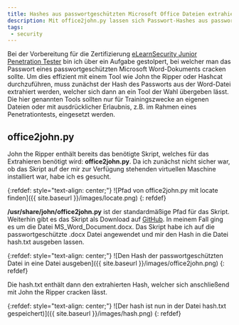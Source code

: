 ```yaml
---
title: Hashes aus passwortgeschützten Microsoft Office Dateien extrahieren
description: Mit office2john.py lassen sich Passwort-Hashes aus passwortgeschützten Office-Dateien auslesen.
tags:
 - security
---
```


Bei der Vorbereitung für die Zertifizierung [eLearnSecurity Junior Penetration Tester](https://elearnsecurity.com/product/ejpt-certification/) bin ich über ein Aufgabe gestolpert, bei welcher man das Passwort eines passwortgeschützten Microsoft Word-Dokuments cracken sollte. Um dies effizient mit einem Tool wie John the Ripper oder Hashcat durchzuführen, muss zunächst der Hash des Passworts aus der Word-Datei extrahiert werden, welcher sich dann an ein Tool der Wahl übergeben lässt. Die hier genannten Tools sollten nur für Trainingszwecke an eigenen Dateien oder mit ausdrücklicher Erlaubnis, z.B. im Rahmen eines Penetrationtests, eingesetzt werden.

## office2john.py

John the Ripper enthält bereits das benötigte Skript, welches für das Extrahieren benötigt wird: **office2john.py**. Da ich zunächst nicht sicher war, ob das Skript auf der mir zur Verfügung stehenden virtuellen Maschine installiert war, habe ich es gesucht.

{:refdef: style="text-align: center;"}
![Pfad von office2john.py mit locate finden]({{ site.baseurl }}/images/locate.png)
{: refdef} 


**/usr/share/john/office2john.py** ist der standardmäßige Pfad für das Skript. Weiterhin gibt es das Skript als Download auf [GitHub](https://github.com/openwall/john/blob/bleeding-jumbo/run/office2john.py).
In meinem Fall ging es um die Datei MS_Word_Document.docx. 
Das Skript habe ich auf die passwortgeschützte .docx Datei angewendet und mir den Hash in die Datei hash.txt ausgeben lassen.

{:refdef: style="text-align: center;"}
![Den Hash der passwortgeschützten Datei in eine Datei ausgeben]({{ site.baseurl }}/images/office2john.png)
{: refdef}

Die hash.txt enthält dann den extrahierten Hash, welcher sich anschließend mit John the Ripper cracken lässt.

{:refdef: style="text-align: center;"}
![Der hash ist nun in der Datei hash.txt gespeichert)]({{ site.baseurl }}/images/hash.png)
{: refdef} 



